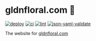 # gldnfloral.com 🌻

[![deploy](https://github.com/gldnfloral/gldnfloral.com/actions/workflows/deploy.yml/badge.svg)](https://github.com/gldnfloral/gldnfloral.com/actions/workflows/deploy.yml) [![ci](https://github.com/gldnfloral/gldnfloral.com/actions/workflows/ci.yml/badge.svg)](https://github.com/gldnfloral/gldnfloral.com/actions/workflows/ci.yml) [![lint](https://github.com/gldnfloral/gldnfloral.com/actions/workflows/lint.yml/badge.svg)](https://github.com/gldnfloral/gldnfloral.com/actions/workflows/lint.yml) [![json-yaml-validate](https://github.com/gldnfloral/gldnfloral.com/actions/workflows/json-yaml-validate.yml/badge.svg)](https://github.com/gldnfloral/gldnfloral.com/actions/workflows/json-yaml-validate.yml)

The website for [gldnfloral.com](https://gldnfloral.com)
